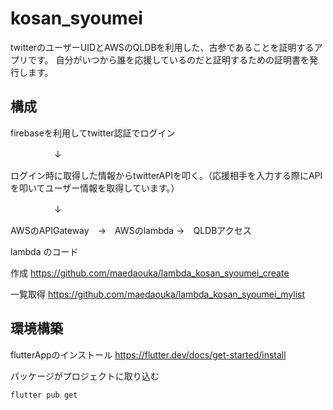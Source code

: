 # kosan_syoumei

twitterのユーザーUIDとAWSのQLDBを利用した、古参であることを証明するアプリです。
自分がいつから誰を応援しているのだと証明するための証明書を発行します。

## 構成

firebaseを利用してtwitter認証でログイン

　　　　　↓

ログイン時に取得した情報からtwitterAPIを叩く。（応援相手を入力する際にAPIを叩いてユーザー情報を取得しています。）

　　　　　↓

AWSのAPIGateway　→　AWSのlambda →　QLDBアクセス


lambda のコード

作成
https://github.com/maedaouka/lambda_kosan_syoumei_create

一覧取得
https://github.com/maedaouka/lambda_kosan_syoumei_mylist

## 環境構築
flutterAppのインストール
https://flutter.dev/docs/get-started/install

パッケージがプロジェクトに取り込む
```
flutter pub get
```
